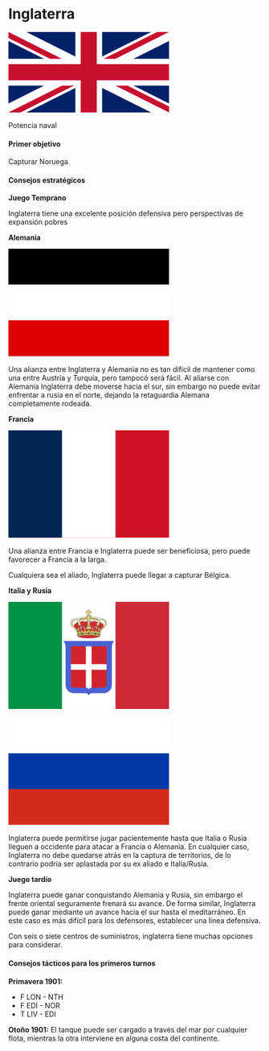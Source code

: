 # Inglaterra

![united kingdom flag](england-flag.webp)

Potencia naval

#### Primer objetivo

Capturar Noruega

#### Consejos estratégicos

**Juego Temprano**

Inglaterra tiene una excelente posición defensiva pero perspectivas de expansión pobres

**Alemania**

![german flag](germany-flag.webp)

Una alianza entre Inglaterra y Alemania no es tan difícil de mantener como una entre Austria y Turquía, pero tampocó será fácil. Al aliarse con Alemania Inglaterra debe moverse hacia el sur, sin embargo no puede evitar enfrentar a rusia en el norte, dejando la retaguardia Alemana completamente rodeada.

**Francia**

![french flag](france-flag.webp)

Una alianza entre Francia e Inglaterra puede ser beneficiosa, pero puede favorecer a Francia a la larga.

Cualquiera sea el aliado, Inglaterra puede llegar a capturar Bélgica.

**Italia y Rusia**

![italian flag](italy-flag.png)

![russian flag](russia-flag.webp)

Inglaterra puede permitirse jugar pacientemente hasta que Italia o Rusia lleguen a occidente para atacar a Francia o Alemania. En cualquier caso, Inglaterra no debe quedarse atrás en la captura de territorios, de lo contrario podría ser aplastada por su ex aliado e Italia/Rusia.


**Juego tardío**

Inglaterra puede ganar conquistando Alemania y Rusia, sin embargo el frente oriental seguramente frenará su avance.
De forma similar, Inglaterra puede ganar mediante un avance hacia el sur hasta el meditarráneo. En este caso es más difícil para los defensores, establecer una linea defensiva.

Con seis o siete centros de suministros, inglaterra tiene muchas opciones para considerar.

#### Consejos tácticos para los primeros turnos

**Primavera 1901:**
* F LON - NTH
* F EDI - NOR
* T LIV - EDI

**Otoño 1901:**
El tanque puede ser cargado a través del mar por cualquier flota, mientras la otra interviene en alguna costa del continente.
